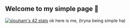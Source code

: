 ## Welcome to my simple page 👋
<a href="https://github.com/oakoudad/badge42"><img src="https://badge.mediaplus.ma/black/slouham" alt="slouham's 42 stats" /></a>
ok here is me, (tryna being simple ha)
<!--
**salmane10/salmane10** is a ✨ _special_ ✨ repository because its `README.md` (this file) appears on your GitHub profile.

Here are some ideas to get you started:

- 🔭 I’m currently working on ...
- 🌱 I’m currently learning ...
- 👯 I’m looking to collaborate on ...
- 🤔 I’m looking for help with ...
- 💬 Ask me about ...
- 📫 How to reach me: ...
- 😄 Pronouns: ...
- ⚡ Fun fact: ...
-->
